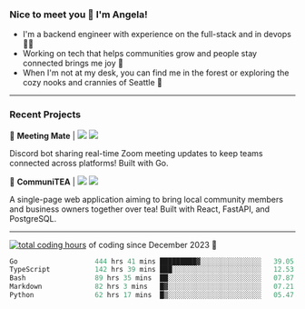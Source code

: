 ### Nice to meet you 👋 I'm Angela!

- I'm a backend engineer with experience on the full-stack and in devops 👩‍💻
- Working on tech that helps communities grow and people stay connected brings me joy 🤝
- When I'm not at my desk, you can find me in the forest or exploring the cozy nooks and crannies of Seattle 🧋

---

### Recent Projects

👾 **Meeting Mate** | [![](https://img.shields.io/badge/Code-violet.svg?style=flat-square)](https://github.com/angelajfisher/meeting-mate) [![](https://img.shields.io/badge/Site-violet.svg?style=flat-square)](https://angelajfisher.com/projects/meeting-mate)

Discord bot sharing real-time Zoom meeting updates to keep teams connected across platforms! Built with Go.

🍵 **CommuniTEA** | [![](https://img.shields.io/badge/Code-green.svg?style=flat-square)](https://gitlab.com/angelajfisher/communiTEA) [![](https://img.shields.io/badge/Demo-green.svg?style=flat-square)](https://angelajfisher.gitlab.io/communiTEA/)

A single-page web application aiming to bring local community members and business owners together over tea!  Built with React, FastAPI, and PostgreSQL.

---

<a href="https://wakatime.com/@018c1e94-8745-411f-aea1-f33be044d952"><img src="https://wakatime.com/badge/user/018c1e94-8745-411f-aea1-f33be044d952.svg?style=flat-square" alt="total coding hours" /></a> of coding since December 2023 🌊<br>
<!--START_SECTION:waka-->

```go
Go                   444 hrs 41 mins █████████▓░░░░░░░░░░░░░░░   39.05 %
TypeScript           142 hrs 39 mins ███░░░░░░░░░░░░░░░░░░░░░░   12.53 %
Bash                 89 hrs 35 mins  ██░░░░░░░░░░░░░░░░░░░░░░░   07.87 %
Markdown             82 hrs 3 mins   █▓░░░░░░░░░░░░░░░░░░░░░░░   07.21 %
Python               62 hrs 17 mins  █▒░░░░░░░░░░░░░░░░░░░░░░░   05.47 %
```

<!--END_SECTION:waka--> 
